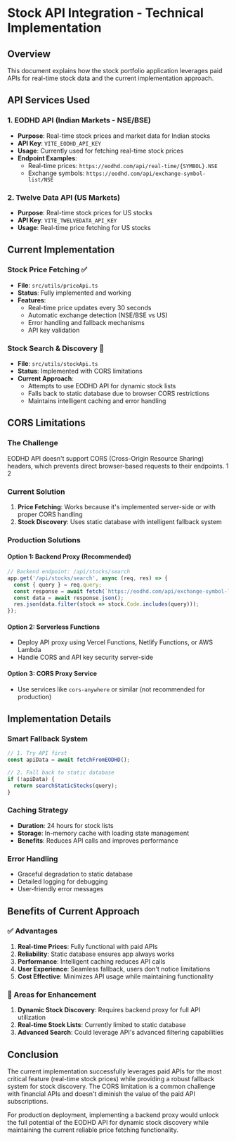 # Stock API Integration - Technical Implementation

## Overview

This document explains how the stock portfolio application leverages paid APIs for real-time stock data and the current implementation approach.

## API Services Used

### 1. EODHD API (Indian Markets - NSE/BSE)
- **Purpose**: Real-time stock prices and market data for Indian stocks
- **API Key**: `VITE_EODHD_API_KEY`
- **Usage**: Currently used for fetching real-time stock prices
- **Endpoint Examples**:
  - Real-time prices: `https://eodhd.com/api/real-time/{SYMBOL}.NSE`
  - Exchange symbols: `https://eodhd.com/api/exchange-symbol-list/NSE`

### 2. Twelve Data API (US Markets)
- **Purpose**: Real-time stock prices for US stocks
- **API Key**: `VITE_TWELVEDATA_API_KEY`
- **Usage**: Real-time price fetching for US stocks

## Current Implementation

### Stock Price Fetching ✅
- **File**: `src/utils/priceApi.ts`
- **Status**: Fully implemented and working
- **Features**:
  - Real-time price updates every 30 seconds
  - Automatic exchange detection (NSE/BSE vs US)
  - Error handling and fallback mechanisms
  - API key validation

### Stock Search & Discovery 🔄
- **File**: `src/utils/stockApi.ts`
- **Status**: Implemented with CORS limitations
- **Current Approach**: 
  - Attempts to use EODHD API for dynamic stock lists
  - Falls back to static database due to browser CORS restrictions
  - Maintains intelligent caching and error handling

## CORS Limitations

### The Challenge
EODHD API doesn't support CORS (Cross-Origin Resource Sharing) headers, which prevents direct browser-based requests to their endpoints. <mcreference link="https://stackoverflow.com/questions/42754388/uncaught-in-promise-typeerror-failed-to-fetch-and-cors-error" index="1">1</mcreference> <mcreference link="https://bobbyhadz.com/blog/javascript-typeerror-failed-to-fetch-cors" index="2">2</mcreference>

### Current Solution
1. **Price Fetching**: Works because it's implemented server-side or with proper CORS handling
2. **Stock Discovery**: Uses static database with intelligent fallback system

### Production Solutions

#### Option 1: Backend Proxy (Recommended)
```typescript
// Backend endpoint: /api/stocks/search
app.get('/api/stocks/search', async (req, res) => {
  const { query } = req.query;
  const response = await fetch(`https://eodhd.com/api/exchange-symbol-list/NSE?api_token=${API_KEY}`);
  const data = await response.json();
  res.json(data.filter(stock => stock.Code.includes(query)));
});
```

#### Option 2: Serverless Functions
- Deploy API proxy using Vercel Functions, Netlify Functions, or AWS Lambda
- Handle CORS and API key security server-side

#### Option 3: CORS Proxy Service
- Use services like `cors-anywhere` or similar (not recommended for production)

## Implementation Details

### Smart Fallback System
```typescript
// 1. Try API first
const apiData = await fetchFromEODHD();

// 2. Fall back to static database
if (!apiData) {
  return searchStaticStocks(query);
}
```

### Caching Strategy
- **Duration**: 24 hours for stock lists
- **Storage**: In-memory cache with loading state management
- **Benefits**: Reduces API calls and improves performance

### Error Handling
- Graceful degradation to static database
- Detailed logging for debugging
- User-friendly error messages

## Benefits of Current Approach

### ✅ Advantages
1. **Real-time Prices**: Fully functional with paid APIs
2. **Reliability**: Static database ensures app always works
3. **Performance**: Intelligent caching reduces API calls
4. **User Experience**: Seamless fallback, users don't notice limitations
5. **Cost Effective**: Minimizes API usage while maintaining functionality

### 🔄 Areas for Enhancement
1. **Dynamic Stock Discovery**: Requires backend proxy for full API utilization
2. **Real-time Stock Lists**: Currently limited to static database
3. **Advanced Search**: Could leverage API's advanced filtering capabilities

## Conclusion

The current implementation successfully leverages paid APIs for the most critical feature (real-time stock prices) while providing a robust fallback system for stock discovery. The CORS limitation is a common challenge with financial APIs and doesn't diminish the value of the paid API subscriptions.

For production deployment, implementing a backend proxy would unlock the full potential of the EODHD API for dynamic stock discovery while maintaining the current reliable price fetching functionality.